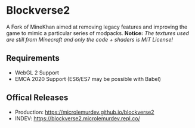 # Blockverse2
A Fork of MineKhan aimed at removing legacy features and improving the game to mimic a particular series of modpacks.
**Notice:** *The textures used are still from Minecraft and only the code + shaders is MIT License!*
## Requirements
- WebGL 2 Support
- EMCA 2020 Support (ES6/ES7 may be possible with Babel)
## Offical Releases
- Production: https://microlemurdev.github.io/blockverse2
- INDEV: https://blockverse2.microlemurdev.repl.co/

